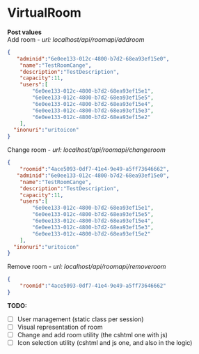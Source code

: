 # VirtualRoom

**Post values** <br/>
Add room - *url: localhost/api/roomapi/addroom*
```json
{
   "adminid":"6e0ee133-012c-4800-b7d2-68ea93ef15e0",
	"name":"TestRoomCange",
	"description":"TestDescription",
	"capacity":11,
	"users":[
		"6e0ee133-012c-4800-b7d2-68ea93ef15e1",
		"6e0ee133-012c-4800-b7d2-68ea93ef15e5",
		"6e0ee133-012c-4800-b7d2-68ea93ef15e4",
		"6e0ee133-012c-4800-b7d2-68ea93ef15e3",
		"6e0ee133-012c-4800-b7d2-68ea93ef15e2"
	],
  "inonuri":"uritoicon"
}
```

Change room - *url: localhost/api/roomapi/changeroom*
```json
{
	"roomid":"4ace5093-0df7-41e4-9e49-a5ff73646662",
   "adminid":"6e0ee133-012c-4800-b7d2-68ea93ef15e0",
	"name":"TestRoomCange",
	"description":"TestDescription",
	"capacity":11,
	"users":[
		"6e0ee133-012c-4800-b7d2-68ea93ef15e1",
		"6e0ee133-012c-4800-b7d2-68ea93ef15e5",
		"6e0ee133-012c-4800-b7d2-68ea93ef15e4",
		"6e0ee133-012c-4800-b7d2-68ea93ef15e3",
		"6e0ee133-012c-4800-b7d2-68ea93ef15e2"
	],
  "inonuri":"uritoicon"
}

```

Remove room - *url: localhost/api/roomapi/removeroom*
```json
{
	"roomid":"4ace5093-0df7-41e4-9e49-a5ff73646662"
}

```

**TODO:**<br/>
- [ ] User management (static class per session)
- [ ] Visual representation of room
- [ ] Change and add room utility (the cshtml one with js)
- [ ] Icon selection utility (cshtml and js one, and also in the logic)
